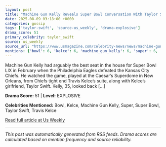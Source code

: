 ```yaml
---
layout: post
title: "Machine Gun Kelly Reveals Super Bowl Conversation With Taylor Swift"""
date: 2025-08-09 03:18:00 +0000
categories: gossip
tags: ['taylor-swift', 'source-us_weekly', 'drama-explosive']
drama_score: 51
primary_celebrity: taylor_swift
source: us_weekly
source_url: "https://www.usmagazine.com/celebrity-news/news/machine-gun-kelly-details-taylor-swift-super-bowl-chat/"""
mentions: {'bowl': 6, 'kelce': 6, 'machine_gun_kelly': 6, 'super': 6, 'super_bowl': 6, 'taylor_swift': 18, 'travis_kelce': 3}
---
```


Machine Gun Kelly had arguably the best seat in the house for Super Bowl LIX in February when the Philadelphia Eagles defeated the Kansas City Chiefs. He watched the game, played at the Caesar’s Superdome in New Orleans, from Chiefs tight end Travis Kelce’s suite, along with Kelce’s girlfriend, Taylor Swift. Kelly, 35, looked back […]

**Drama Score:** 51 | **Level:** EXPLOSIVE

**Celebrities Mentioned:** Bowl, Kelce, Machine Gun Kelly, Super, Super Bowl, Taylor Swift, Travis Kelce

[Read full article at Us Weekly](https://www.usmagazine.com/celebrity-news/news/machine-gun-kelly-details-taylor-swift-super-bowl-chat/)

---
*This post was automatically generated from RSS feeds. Drama scores are calculated based on mention frequency and source reliability.*
